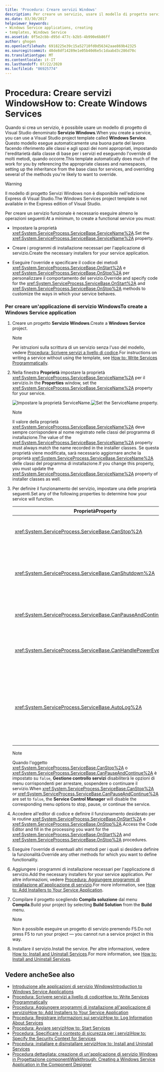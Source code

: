 ```yaml
---
title: 'Procedura: Creare servizi Windows'
description: Per creare un servizio, usare il modello di progetto servizio Windows. Impostare la proprietà ServiceName, creare programmi di installazione ed eseguire l'override dei metodi OnStart e OnStop.
ms.date: 03/30/2017
helpviewer_keywords:
- Windows Service applications, creating
- templates, Windows Service
ms.assetid: 0f5e2cbb-d95d-477c-b2b5-4b990e6b86ff
author: ghogen
ms.openlocfilehash: 6918225e39c15a52710fd0d56342aae869b42325
ms.sourcegitcommit: 40de8df14289e1e05b40d6e5c1daabd3c286d70c
ms.translationtype: MT
ms.contentlocale: it-IT
ms.lasthandoff: 07/22/2020
ms.locfileid: "86925774"
---
```

# <a name="how-to-create-windows-services"></a><span data-ttu-id="ee181-104">Procedura: Creare servizi Windows</span><span class="sxs-lookup"><span data-stu-id="ee181-104">How to: Create Windows Services</span></span>
<span data-ttu-id="ee181-105">Quando si crea un servizio, è possibile usare un modello di progetto di Visual Studio denominato **Servizio Windows**.</span><span class="sxs-lookup"><span data-stu-id="ee181-105">When you create a service, you can use a Visual Studio project template called **Windows Service**.</span></span> <span data-ttu-id="ee181-106">Questo modello esegue automaticamente una buona parte del lavoro facendo riferimento alle classi e agli spazi dei nomi appropriati, impostando l'ereditarietà dalla classe di base per i servizi ed eseguendo l'override di molti metodi, quando occorre.</span><span class="sxs-lookup"><span data-stu-id="ee181-106">This template automatically does much of the work for you by referencing the appropriate classes and namespaces, setting up the inheritance from the base class for services, and overriding several of the methods you're likely to want to override.</span></span>  
  
> [!WARNING]
> <span data-ttu-id="ee181-107">Il modello di progetto Servizi Windows non è disponibile nell'edizione Express di Visual Studio.</span><span class="sxs-lookup"><span data-stu-id="ee181-107">The Windows Services project template is not available in the Express edition of Visual Studio.</span></span>  
  
 <span data-ttu-id="ee181-108">Per creare un servizio funzionale è necessario eseguire almeno le operazioni seguenti:</span><span class="sxs-lookup"><span data-stu-id="ee181-108">At a minimum, to create a functional service you must:</span></span>  
  
- <span data-ttu-id="ee181-109">Impostare la proprietà <xref:System.ServiceProcess.ServiceBase.ServiceName%2A>.</span><span class="sxs-lookup"><span data-stu-id="ee181-109">Set the <xref:System.ServiceProcess.ServiceBase.ServiceName%2A> property.</span></span>  
  
- <span data-ttu-id="ee181-110">Creare i programmi di installazione necessari per l'applicazione di servizio.</span><span class="sxs-lookup"><span data-stu-id="ee181-110">Create the necessary installers for your service application.</span></span>  
  
- <span data-ttu-id="ee181-111">Eseguire l'override e specificare il codice dei metodi <xref:System.ServiceProcess.ServiceBase.OnStart%2A> e <xref:System.ServiceProcess.ServiceBase.OnStop%2A> per personalizzare il comportamento del servizio.</span><span class="sxs-lookup"><span data-stu-id="ee181-111">Override and specify code for the <xref:System.ServiceProcess.ServiceBase.OnStart%2A> and <xref:System.ServiceProcess.ServiceBase.OnStop%2A> methods to customize the ways in which your service behaves.</span></span>  
  
### <a name="to-create-a-windows-service-application"></a><span data-ttu-id="ee181-112">Per creare un'applicazione di servizio Windows</span><span class="sxs-lookup"><span data-stu-id="ee181-112">To create a Windows Service application</span></span>  
  
1. <span data-ttu-id="ee181-113">Creare un progetto **Servizio Windows**.</span><span class="sxs-lookup"><span data-stu-id="ee181-113">Create a **Windows Service** project.</span></span>  
  
    > [!NOTE]
    > <span data-ttu-id="ee181-114">Per istruzioni sulla scrittura di un servizio senza l'uso del modello, vedere [Procedura: Scrivere servizi a livello di codice](how-to-write-services-programmatically.md).</span><span class="sxs-lookup"><span data-stu-id="ee181-114">For instructions on writing a service without using the template, see [How to: Write Services Programmatically](how-to-write-services-programmatically.md).</span></span>  
  
2. <span data-ttu-id="ee181-115">Nella finestra **Proprietà** impostare la proprietà <xref:System.ServiceProcess.ServiceBase.ServiceName%2A> per il servizio.</span><span class="sxs-lookup"><span data-stu-id="ee181-115">In the **Properties** window, set the <xref:System.ServiceProcess.ServiceBase.ServiceName%2A> property for your service.</span></span>  
  
     <span data-ttu-id="ee181-116">![Impostare la proprietà ServiceName.](./media/windowsservice-servicename.PNG "WindowsService_ServiceName")</span><span class="sxs-lookup"><span data-stu-id="ee181-116">![Set the ServiceName property.](./media/windowsservice-servicename.PNG "WindowsService_ServiceName")</span></span>  
  
    > [!NOTE]
    > <span data-ttu-id="ee181-117">Il valore della proprietà <xref:System.ServiceProcess.ServiceBase.ServiceName%2A> deve sempre corrispondere al nome registrato nelle classi del programma di installazione.</span><span class="sxs-lookup"><span data-stu-id="ee181-117">The value of the <xref:System.ServiceProcess.ServiceBase.ServiceName%2A> property must always match the name recorded in the installer classes.</span></span> <span data-ttu-id="ee181-118">Se questa proprietà viene modificata, sarà necessario aggiornare anche la proprietà <xref:System.ServiceProcess.ServiceBase.ServiceName%2A> delle classi del programma di installazione.</span><span class="sxs-lookup"><span data-stu-id="ee181-118">If you change this property, you must update the <xref:System.ServiceProcess.ServiceBase.ServiceName%2A> property of installer classes as well.</span></span>  
  
3. <span data-ttu-id="ee181-119">Per definire il funzionamento del servizio, impostare una delle proprietà seguenti.</span><span class="sxs-lookup"><span data-stu-id="ee181-119">Set any of the following properties to determine how your service will function.</span></span>  
  
    |<span data-ttu-id="ee181-120">Proprietà</span><span class="sxs-lookup"><span data-stu-id="ee181-120">Property</span></span>|<span data-ttu-id="ee181-121">Impostazione</span><span class="sxs-lookup"><span data-stu-id="ee181-121">Setting</span></span>|  
    |--------------|-------------|  
    |<xref:System.ServiceProcess.ServiceBase.CanStop%2A>|<span data-ttu-id="ee181-122">`True` per indicare che il servizio accetta le richieste di interruzione dell'esecuzione; `false` per impedire l'interruzione del servizio.</span><span class="sxs-lookup"><span data-stu-id="ee181-122">`True` to indicate that the service will accept requests to stop running; `false` to prevent the service from being stopped.</span></span>|  
    |<xref:System.ServiceProcess.ServiceBase.CanShutdown%2A>|<span data-ttu-id="ee181-123">`True` per indicare che il servizio richiede una notifica alla chiusura del computer su cui viene eseguito, consentendo la chiamata alla routine <xref:System.ServiceProcess.ServiceBase.OnShutdown%2A>.</span><span class="sxs-lookup"><span data-stu-id="ee181-123">`True` to indicate that the service wants to receive notification when the computer on which it lives shuts down, enabling it to call the <xref:System.ServiceProcess.ServiceBase.OnShutdown%2A> procedure.</span></span>|  
    |<xref:System.ServiceProcess.ServiceBase.CanPauseAndContinue%2A>|<span data-ttu-id="ee181-124">`True` per indicare che il servizio accetta le richieste di sospensione o di ripresa dell'esecuzione; `false` per impedire la sospensione e la ripresa del servizio.</span><span class="sxs-lookup"><span data-stu-id="ee181-124">`True` to indicate that the service will accept requests to pause or to resume running; `false` to prevent the service from being paused and resumed.</span></span>|  
    |<xref:System.ServiceProcess.ServiceBase.CanHandlePowerEvent%2A>|<span data-ttu-id="ee181-125">`True` per indicare che il servizio può gestire la notifica delle variazioni dello stato di alimentazione del computer; `false` per impedire al servizio di ricevere notifica di tali modifiche.</span><span class="sxs-lookup"><span data-stu-id="ee181-125">`True` to indicate that the service can handle notification of changes to the computer's power status; `false` to prevent the service from being notified of these changes.</span></span>|  
    |<xref:System.ServiceProcess.ServiceBase.AutoLog%2A>|<span data-ttu-id="ee181-126">`True` per scrivere informazioni nel log eventi dell'applicazione quando il servizio esegue un'operazione; `false` per disabilitare questa funzionalità.</span><span class="sxs-lookup"><span data-stu-id="ee181-126">`True` to write informational entries to the Application event log when your service performs an action; `false` to disable this functionality.</span></span> <span data-ttu-id="ee181-127">Per altre informazioni, vedere [Procedura: Registrare informazioni sui servizi](how-to-log-information-about-services.md).</span><span class="sxs-lookup"><span data-stu-id="ee181-127">For more information, see [How to: Log Information About Services](how-to-log-information-about-services.md).</span></span> <span data-ttu-id="ee181-128">**Nota:** Per impostazione predefinita, la proprietà <xref:System.ServiceProcess.ServiceBase.AutoLog%2A> è impostata su `true`.</span><span class="sxs-lookup"><span data-stu-id="ee181-128">**Note:**  By default, <xref:System.ServiceProcess.ServiceBase.AutoLog%2A> is set to `true`.</span></span>|  
  
    > [!NOTE]
    > <span data-ttu-id="ee181-129">Quando l'oggetto <xref:System.ServiceProcess.ServiceBase.CanStop%2A> o <xref:System.ServiceProcess.ServiceBase.CanPauseAndContinue%2A> è impostato su `false`, **Gestione controllo servizi** disabiliterà le opzioni di menu corrispondenti per arrestare, sospendere o continuare il servizio.</span><span class="sxs-lookup"><span data-stu-id="ee181-129">When <xref:System.ServiceProcess.ServiceBase.CanStop%2A> or <xref:System.ServiceProcess.ServiceBase.CanPauseAndContinue%2A> are set to `false`, the **Service Control Manager** will disable the corresponding menu options to stop, pause, or continue the service.</span></span>  
  
4. <span data-ttu-id="ee181-130">Accedere all'editor di codice e definire il funzionamento desiderato per le routine <xref:System.ServiceProcess.ServiceBase.OnStart%2A> e <xref:System.ServiceProcess.ServiceBase.OnStop%2A>.</span><span class="sxs-lookup"><span data-stu-id="ee181-130">Access the Code Editor and fill in the processing you want for the <xref:System.ServiceProcess.ServiceBase.OnStart%2A> and <xref:System.ServiceProcess.ServiceBase.OnStop%2A> procedures.</span></span>  
  
5. <span data-ttu-id="ee181-131">Eseguire l'override di eventuali altri metodi per i quali si desidera definire la funzionalità.</span><span class="sxs-lookup"><span data-stu-id="ee181-131">Override any other methods for which you want to define functionality.</span></span>  
  
6. <span data-ttu-id="ee181-132">Aggiungere i programmi di installazione necessari per l'applicazione di servizio.</span><span class="sxs-lookup"><span data-stu-id="ee181-132">Add the necessary installers for your service application.</span></span> <span data-ttu-id="ee181-133">Per altre informazioni, vedere [Procedura: Aggiungere programmi di installazione all'applicazione di servizio](how-to-add-installers-to-your-service-application.md).</span><span class="sxs-lookup"><span data-stu-id="ee181-133">For more information, see [How to: Add Installers to Your Service Application](how-to-add-installers-to-your-service-application.md).</span></span>  
  
7. <span data-ttu-id="ee181-134">Compilare il progetto scegliendo **Compila soluzione** dal menu **Compila**.</span><span class="sxs-lookup"><span data-stu-id="ee181-134">Build your project by selecting **Build Solution** from the **Build** menu.</span></span>  
  
    > [!NOTE]
    > <span data-ttu-id="ee181-135">Non è possibile eseguire un progetto di servizio premendo F5.</span><span class="sxs-lookup"><span data-stu-id="ee181-135">Do not press F5 to run your project — you cannot run a service project in this way.</span></span>  
  
8. <span data-ttu-id="ee181-136">Installare il servizio.</span><span class="sxs-lookup"><span data-stu-id="ee181-136">Install the service.</span></span> <span data-ttu-id="ee181-137">Per altre informazioni, vedere [How to: Install and Uninstall Services](how-to-install-and-uninstall-services.md).</span><span class="sxs-lookup"><span data-stu-id="ee181-137">For more information, see [How to: Install and Uninstall Services](how-to-install-and-uninstall-services.md).</span></span>  
  
## <a name="see-also"></a><span data-ttu-id="ee181-138">Vedere anche</span><span class="sxs-lookup"><span data-stu-id="ee181-138">See also</span></span>

- [<span data-ttu-id="ee181-139">Introduzione alle applicazioni di servizio Windows</span><span class="sxs-lookup"><span data-stu-id="ee181-139">Introduction to Windows Service Applications</span></span>](introduction-to-windows-service-applications.md)
- [<span data-ttu-id="ee181-140">Procedura: Scrivere servizi a livello di codice</span><span class="sxs-lookup"><span data-stu-id="ee181-140">How to: Write Services Programmatically</span></span>](how-to-write-services-programmatically.md)
- [<span data-ttu-id="ee181-141">Procedura: Aggiungere programmi di installazione all'applicazione di servizio</span><span class="sxs-lookup"><span data-stu-id="ee181-141">How to: Add Installers to Your Service Application</span></span>](how-to-add-installers-to-your-service-application.md)
- [<span data-ttu-id="ee181-142">Procedura: Registrare informazioni sui servizi</span><span class="sxs-lookup"><span data-stu-id="ee181-142">How to: Log Information About Services</span></span>](how-to-log-information-about-services.md)
- [<span data-ttu-id="ee181-143">Procedura: Avviare servizi</span><span class="sxs-lookup"><span data-stu-id="ee181-143">How to: Start Services</span></span>](how-to-start-services.md)
- [<span data-ttu-id="ee181-144">Procedura: Specificare il contesto di sicurezza per i servizi</span><span class="sxs-lookup"><span data-stu-id="ee181-144">How to: Specify the Security Context for Services</span></span>](how-to-specify-the-security-context-for-services.md)
- [<span data-ttu-id="ee181-145">Procedura: installare e disinstallare servizi</span><span class="sxs-lookup"><span data-stu-id="ee181-145">How to: Install and Uninstall Services</span></span>](how-to-install-and-uninstall-services.md)
- [<span data-ttu-id="ee181-146">Procedura dettagliata: creazione di un'applicazione di servizio Windows in Progettazione componenti</span><span class="sxs-lookup"><span data-stu-id="ee181-146">Walkthrough: Creating a Windows Service Application in the Component Designer</span></span>](walkthrough-creating-a-windows-service-application-in-the-component-designer.md)
